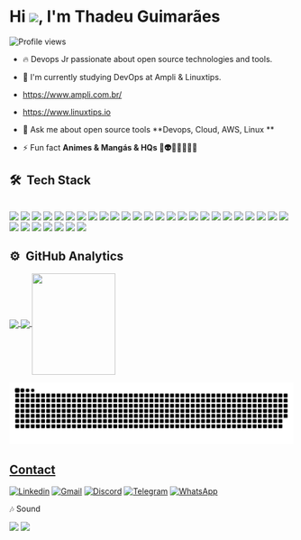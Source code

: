 <h1 align="left">Hi <img src="https://raw.githubusercontent.com/kaueMarques/kaueMarques/master/hi.gif" height="30px">, I'm Thadeu Guimarães</h1>

<p align="left"> <img src="https://komarev.com/ghpvc/?username=Thadeu84&color=blue" alt="Profile views" /> </p>


- 🔥 Devops Jr passionate about open source technologies and tools.
- 🔭 I'm currently studying DevOps at Ampli & Linuxtips.
- https://www.ampli.com.br/
- https://www.linuxtips.io

- 💬 Ask me about open source tools **Devops, Cloud, AWS, Linux **

- ⚡ Fun fact  **Animes & Mangás & HQs 🤖👽🥷🏼🦸🏻‍♀️**

<!--

<br><br>

## 🛠 &nbsp;Tech Stack


<br><br>

## ⚙️ &nbsp;GitHub Analytics
<p align="left">
<img width="530em" src="https://github-readme-stats.vercel.app/api?username=maykbrito&show_icons=true&theme=vision-friendly-dark" alt="Thadeu84's stats"/>
<img width="530em" src="https://github-readme-stats.vercel.app/api/top-langs/?username=Thadeu84&layout=compact&theme=vision-friendly-dark" alt="Thadeu's most languages"/>
</p>
-->


## 🛠 &nbsp;Tech Stack
<div style="display: inline_block"><br/>
  <img aling="center" src="https://img.shields.io/badge/-DevOps-05122A?style=flat&logo=DevOps") />
  <img aling="center" src="https://img.shields.io/badge/-CI/CD-05122A?style=flat&logo=ci/cd") />
  <img aling="center" src="https://img.shields.io/badge/Linux-FCC624?style=for-the-badge&logo=linux&logoColor=black" />
  <img aling="center" src="https://img.shields.io/badge/Debian-A81D33?style=for-the-badge&logo=debian&logoColor=white" />
  <img aling="center" src="https://img.shields.io/badge/Pop!_OS-48B9C7?style=for-the-badge&logo=Pop!_OS&logoColor=white" />
  <img aling="center" src="https://img.shields.io/badge/Ubuntu-E95420?style=for-the-badge&logo=ubuntu&logoColor=white" />
  <img aling="center" src="https://img.shields.io/badge/Shell_Script-121011?style=for-the-badge&logo=gnu-bash&logoColor=white"/>
  <img aling="center" src="https://img.shields.io/badge/Windows-0078D6?style=for-the-badge&logo=windows&logoColor=white" />
  <img aling="center" src="https://img.shields.io/badge/GitHub-100000?style=for-the-badge&logo=github&logoColor=white" />
  <img aling="center" src="https://img.shields.io/badge/GitLab-330F63?style=for-the-badge&logo=gitlab&logoColor=white" />
  <img aling="center" src="https://img.shields.io/badge/Amazon_AWS-FF9900?style=for-the-badge&logo=amazonaws&logoColor=white" />
  <img aling="center" src="https://img.shields.io/badge/Linode-00A95C?style=for-the-badge&logo=Linode&logoColor=white" />
  <img aling="center" src="https://img.shields.io/badge/VIM-%2311AB00.svg?&style=for-the-badge&logo=vim&logoColor=white" />
  <img aling="center" src="https://img.shields.io/badge/nano-4A90E2?style=for-the-badge&logo=nano&logoColor=white" />
  <img aling="center" src="https://img.shields.io/badge/Python-3776AB?style=for-the-badge&logo=python&logoColor=white" />
  <img aling="center" src="https://img.shields.io/badge/Heroku-430098?style=for-the-badge&logo=heroku&logoColor=white" />
  <img aling="center" src="https://img.shields.io/badge/Markdown-000000?style=for-the-badge&logo=markdown&logoColor=white" />
  <img aling="center" src="https://img.shields.io/badge/Trello-0052CC?style=for-the-badge&logo=trello&logoColor=white" />
  <img aling="center" src="https://img.shields.io/badge/-KANBAN-05122A?style=flat&logo=KANBAN") />
  <img aling="center" src="https://img.shields.io/badge/replit-667881?style=for-the-badge&logo=replit&logoColor=white" />
  <img aling="center" src="https://img.shields.io/badge/Visual_Studio_Code-0078D4?style=for-the-" />
  <img aling="center" src="https://img.shields.io/badge/sublime_text-%23575757.svg?&style=for-the-badge&logo=sublime-text&logoColor=important" />
  <img aling="center" src="https://img.shields.io/badge/GIT-E44C30?style=for-the-badge&logo=git&logoColor=white" />
  <img aling="center" src="https://img.shields.io/badge/MySQL-005C84?style=for-the-badge&logo=mysql&logoColor=white" />
  <img aling="center" src="https://img.shields.io/badge/PostgreSQL-316192?style=for-the-badge&logo=postgresql&logoColor=whit" />
  <img aling="center" src="https://img.shields.io/badge/rabbitmq-%23FF6600.svg?&style=for-the-badge&logo=rabbitmq&logoColor=white" />
  <img aling="center" src="https://img.shields.io/badge/-DOCKER-05122A?style=flat&logo=DOCKER") />
  <img aling="center" src="https://img.shields.io/badge/-KUBERNETES-05122A?style=flat&logo=KUBERNETES") />
  <img aling="center" src="https://img.shields.io/badge/-TERRAFORM-05122A?style=flat&logo=TERRAFORM") />
  <img aling="center" src="https://img.shields.io/badge/-ANSIBLE-05122A?style=flat&logo=ANSIBLE") />
  <img aling="center" src="https://img.shields.io/badge/-PROMETHEUS-05122A?style=flat&logo=PROMETHEUS") />
  <img aling="center" src="https://img.shields.io/badge/-GRAFANA-05122A?style=flat&logo=GRAFANA") />
  
</div>
 

## ⚙️ &nbsp;GitHub Analytics

<div>
  <a href="https://github.com/Thadeu84">
  <img height="180em"   align="center" src="https://github-readme-stats.vercel.app/api?username=Thadeu84&show_icons=true&theme=react&include_all_commits=true&count_private=true"/>
<img height="180em"  align="center" src="https://github-readme-stats.vercel.app/api/top-langs/?username=Thadeu84&layout=compact&langs_count=7&theme=react" />
<img align="center" width="148" height="180" src="https://media1.tenor.com/images/68e8337fb4eb7e40645d832c64762a8b/tenor.gif?itemid=19443613">

![Snake animation](https://github.com/Thadeu84/Thadeu84/blob/output/github-contribution-grid-snake.svg)
    
</div>
    
## Contact
 
  [![Linkedin](https://img.shields.io/badge/LinkedIn-0077B5?style=for-the-badge&logo=linkedin&logoColor=white)](https://www.linkedin.com/in/thadeu-guimar%C3%A3es/)
   [![Gmail](https://img.shields.io/badge/Gmail-D14836?style=for-the-badge&logo=gmail&logoColor=white)](https://www.marciothadeu1984@gmail.com)
   [![Discord](https://img.shields.io/badge/Discord-7289DA?style=for-the-badge&logo=discord&logoColor=white)](https://Thadeu#2234)
   [![Telegram](https://img.shields.io/badge/Telegram-2CA5E0?style=for-the-badge&logo=telegram&logoColor=white)]()
   [![WhatsApp](https://img.shields.io/badge/WhatsApp-25D366?style=for-the-badge&logo=whatsapp&logoColor=white)]()
   
   🎶 Sound
  <div style="display: inline_block">
  <img aling="center" src="https://img.shields.io/badge/Spotify-1ED760?&style=for-the-badge&logo=spotify&logoColor=white" />
  <img aling="center" src="https://img.shields.io/badge/YouTube_Music-FF0000?style=for-the-badge&logo=youtube-music&logoColor=white" />
  
  

</div>

<!--

<img width="490em" src="https://github-readme-twitter-gazf.vercel.app/api?id=Thadeu84&layout=wide&show_reply=off&show_retweet=off" />


**Thadeu84/Thadeu84** is a ✨ _special_ ✨ repository because its `README.md` (this file) appears on your GitHub profile.

